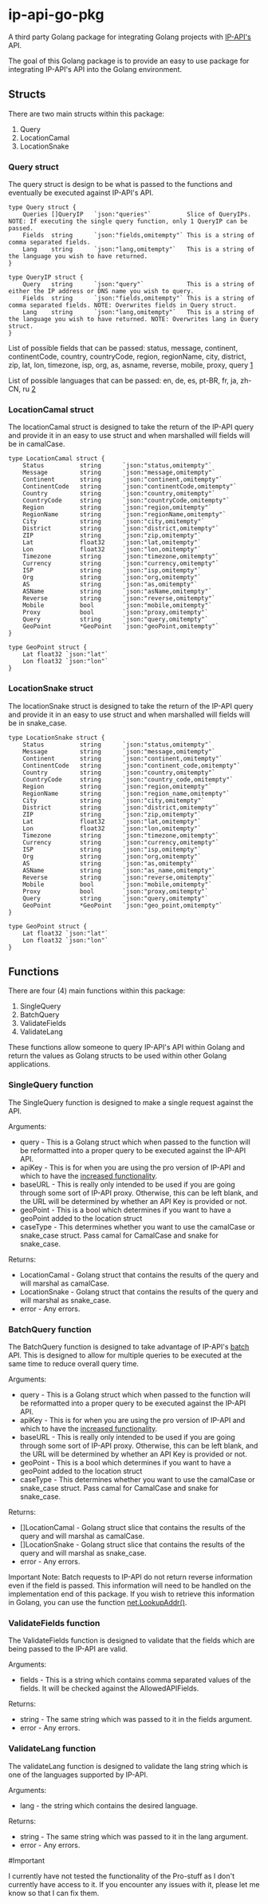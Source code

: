 # ip-api-go-pkg

A third party Golang package for integrating Golang projects with [IP-API's](http://ip-api.com/) API.

The goal of this Golang package is to provide an easy to use package for integrating IP-API's API into the Golang environment.

## Structs

There are two main structs within this package:

1. Query
2. LocationCamal
3. LocationSnake

### Query struct

The query struct is design to be what is passed to the functions and eventually be executed against IP-API's API.

```
type Query struct {
	Queries	[]QueryIP   `json:"queries"`          Slice of QueryIPs. NOTE: If executing the single query function, only 1 QueryIP can be passed.
	Fields 	string      `json:"fields,omitempty"` This is a string of comma separated fields.
	Lang	string      `json:"lang,omitempty"`   This is a string of the language you wish to have returned.
}

type QueryIP struct {
	Query 	string      `json:"query"`            This is a string of either the IP address or DNS name you wish to query.
	Fields	string      `json:"fields,omitempty"` This is a string of comma separated fields. NOTE: Overwrites fields in Query struct.
	Lang    string      `json:"lang,omitempty"`   This is a string of the language you wish to have returned. NOTE: Overwrites lang in Query struct.
}
```

List of possible fields that can be passed: status, message, continent, continentCode, country, countryCode, region, regionName, city, district, zip, lat, lon, timezone, isp, org, as, asname, reverse, mobile, proxy, query [1](http://ip-api.com/docs/api:json)

List of possible languages that can be passed: en, de, es, pt-BR, fr, ja, zh-CN, ru [2](http://ip-api.com/docs/api:json)

### LocationCamal struct

The locationCamal struct is designed to take the return of the IP-API query and provide it in an easy to use struct and when marshalled will fields will be in camalCase.

```
type LocationCamal struct {
	Status 	        string	    `json:"status,omitempty"`
	Message	        string	    `json:"message,omitempty"`
	Continent       string	    `json:"continent,omitempty"`
	ContinentCode   string	    `json:"continentCode,omitempty"`
	Country	        string	    `json:"country,omitempty"`
	CountryCode     string	    `json:"countryCode,omitempty"`
	Region	        string	    `json:"region,omitempty"`
	RegionName      string	    `json:"regionName,omitempty"`
	City            string	    `json:"city,omitempty"`
	District        string	    `json:"district,omitempty"`
	ZIP             string	    `json:"zip,omitempty"`
	Lat             float32	    `json:"lat,omitempty"`
	Lon             float32	    `json:"lon,omitempty"`
	Timezone        string	    `json:"timezone,omitempty"`
	Currency        string	    `json:"currency,omitempty"`
	ISP             string	    `json:"isp,omitempty"`
	Org             string	    `json:"org,omitempty"`
	AS              string	    `json:"as,omitempty"`
	ASName          string	    `json:"asName,omitempty"`
	Reverse         string	    `json:"reverse,omitempty"`
	Mobile          bool	    `json:"mobile,omitempty"`
	Proxy           bool	    `json:"proxy,omitempty"`
	Query           string	    `json:"query,omitempty"`
    GeoPoint        *GeoPoint   `json:"geoPoint,omitempty"`
}

type GeoPoint struct {
    Lat float32 `json:"lat"`
    Lon float32 `json:"lon"`
}
```

### LocationSnake struct

The locationSnake struct is designed to take the return of the IP-API query and provide it in an easy to use struct and when marshalled will fields will be in snake_case.

```
type LocationSnake struct {
	Status 	        string	    `json:"status,omitempty"`
	Message	        string	    `json:"message,omitempty"`
	Continent       string	    `json:"continent,omitempty"`
	ContinentCode   string	    `json:"continent_code,omitempty"`
	Country	        string	    `json:"country,omitempty"`
	CountryCode     string	    `json:"country_code,omitempty"`
	Region	        string	    `json:"region,omitempty"`
	RegionName      string	    `json:"region_name,omitempty"`
	City            string	    `json:"city,omitempty"`
	District        string	    `json:"district,omitempty"`
	ZIP             string	    `json:"zip,omitempty"`
	Lat             float32	    `json:"lat,omitempty"`
	Lon             float32	    `json:"lon,omitempty"`
	Timezone        string	    `json:"timezone,omitempty"`
	Currency        string	    `json:"currency,omitempty"`
	ISP             string	    `json:"isp,omitempty"`
	Org             string	    `json:"org,omitempty"`
	AS              string	    `json:"as,omitempty"`
	ASName          string	    `json:"as_name,omitempty"`
	Reverse         string	    `json:"reverse,omitempty"`
	Mobile          bool	    `json:"mobile,omitempty"`
	Proxy           bool	    `json:"proxy,omitempty"`
	Query           string	    `json:"query,omitempty"`
    GeoPoint        *GeoPoint   `json:"geo_point,omitempty"`
}

type GeoPoint struct {
    Lat float32 `json:"lat"`
    Lon float32 `json:"lon"`
}
```

## Functions

There are four (4) main functions within this package:

1. SingleQuery
2. BatchQuery
3. ValidateFields
4. ValidateLang

These functions allow someone to query IP-API's API within Golang and return the values as Golang structs to be used within other Golang applications.

### SingleQuery function

The SingleQuery function is designed to make a single request against the API.

Arguments:
- query - This is a Golang struct which when passed to the function will be reformatted into a proper query to be executed against the IP-API API.
- apiKey - This is for when you are using the pro version of IP-API and which to have the [increased functionality](https://members.ip-api.com/).
- baseURL - This is really only intended to be used if you are going through some sort of IP-API proxy. Otherwise, this can be left blank, and the URL will be determined by whether an API Key is provided or not.
- geoPoint - This is a bool which determines if you want to have a geoPoint added to the location struct
- caseType - This determines whether you want to use the camalCase or snake_case struct. Pass camal for CamalCase and snake for snake_case.

Returns:
- LocationCamal - Golang struct that contains the results of the query and will marshal as camalCase.
- LocationSnake - Golang struct that contains the results of the query and will marshal as snake_case.
- error - Any errors.

### BatchQuery function

The BatchQuery function is designed to take advantage of IP-API's [batch](http://ip-api.com/docs/api:batch) API. This is designed to allow for multiple queries to be executed at the same time to reduce overall query time.

Arguments:
- query - This is a Golang struct which when passed to the function will be reformatted into a proper query to be executed against the IP-API API.
- apiKey - This is for when you are using the pro version of IP-API and which to have the [increased functionality](https://members.ip-api.com/).
- baseURL - This is really only intended to be used if you are going through some sort of IP-API proxy. Otherwise, this can be left blank, and the URL will be determined by whether an API Key is provided or not.
- geoPoint - This is a bool which determines if you want to have a geoPoint added to the location struct
- caseType - This determines whether you want to use the camalCase or snake_case struct. Pass camal for CamalCase and snake for snake_case.

Returns:
- []LocationCamal - Golang struct slice that contains the results of the query and will marshal as camalCase.
- []LocationSnake - Golang struct slice that contains the results of the query and will marshal as snake_case.
- error - Any errors.

Important Note: Batch requests to IP-API do not return reverse information even if the field is passed. This information will need to be handled on the implementation end of this package. If you wish to retrieve this information in Golang, you can use the function [net.LookupAddr()](https://golang.org/pkg/net/#LookupAddr).

### ValidateFields function

The ValidateFields function is designed to validate that the fields which are being passed to the IP-API are valid.

Arguments:
- fields - This is a string which contains comma separated values of the fields. It will be checked against the AllowedAPIFields.

Returns:
- string - The same string which was passed to it in the fields argument.
- error - Any errors.

### ValidateLang function

The validateLang function is designed to validate the lang string which is one of the languages supported by IP-API.

Arguments:
- lang - the string which contains the desired language.

Returns:
- string - The same string which was passed to it in the lang argument.
- error - Any errors.

#Important

I currently have not tested the functionality of the Pro-stuff as I don't currently have access to it. If you encounter any issues with it, please let me know so that I can fix them.
